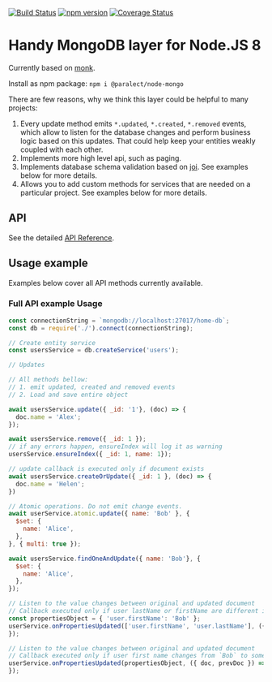 [![Build Status](http://product-stack-ci.paralect.com/api/badges/paralect/node-mongo/status.svg)](http://product-stack-ci.paralect.com/paralect/node-mongo) [![npm version](https://badge.fury.io/js/%40paralect%2Fnode-mongo.svg)](https://badge.fury.io/js/%40paralect%2Fnode-mongo) [![Coverage Status](https://coveralls.io/repos/github/paralect/node-mongo/badge.svg?branch=master)](https://coveralls.io/github/paralect/node-mongo?branch=master)

# Handy MongoDB layer for Node.JS 8

Currently based on [monk](https://github.com/Automattic/monk).

Install as npm package: `npm i @paralect/node-mongo`

There are few reasons, why we think this layer could be helpful to many projects:

1. Every update method emits `*.updated`, `*.created`, `*.removed` events, which allow to listen for the database changes and perform business logic based on this updates. That could help keep your entities weakly coupled with each other.
2. Implements more high level api, such as paging.
3. Implements database schema validation based on [joi](https://github.com/hapijs/joi). See examples below for more details.
4. Allows you to add custom methods for services that are needed on a particular project. See examples below for more details.

## API

See the detailed [API Reference](https://github.com/paralect/node-mongo/API.md).

## Usage example

Examples below cover all API methods currently available.

### Full API example Usage

```javascript
const connectionString = `mongodb://localhost:27017/home-db`;
const db = require('./').connect(connectionString);

// Create entity service
const usersService = db.createService('users');

// Updates

// All methods bellow:
// 1. emit updated, created and removed events
// 2. Load and save entire object

await usersService.update({ _id: '1'}, (doc) => {
  doc.name = 'Alex';
});

await usersService.remove({ _id: 1 });
// if any errors happen, ensureIndex will log it as warning
usersService.ensureIndex({ _id: 1, name: 1});

// update callback is executed only if document exists
await usersService.createOrUpdate({ _id: 1 }, (doc) => {
  doc.name = 'Helen';
})

// Atomic operations. Do not emit change events.
await userService.atomic.update({ name: 'Bob' }, {
  $set: {
    name: 'Alice',
  },
}, { multi: true });

await usersService.findOneAndUpdate({ name: 'Bob'}, {
  $set: {
    name: 'Alice',
  },
});

// Listen to the value changes between original and updated document
// Callback executed only if user lastName or firstName are different in current or updated document
const propertiesObject = { 'user.firstName': 'Bob' };
userService.onPropertiesUpdated(['user.firstName', 'user.lastName'], ({ doc, prevDoc }) => {
});

// Listen to the value changes between original and updated document
// Callback executed only if user first name changes from `Bob` to something else
userService.onPropertiesUpdated(propertiesObject, ({ doc, prevDoc }) => {
});

```
